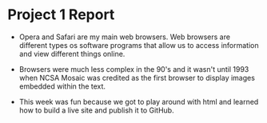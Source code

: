 # Project 1 Report

- Opera and Safari are my main web browsers. Web browsers are different types os software programs that allow us to access information and view different things online.

- Browsers were much less complex in the 90's and it wasn't until 1993 when NCSA Mosaic was credited as the first browser to display images embedded within the text.

- This week was fun because we got to play around with html and learned how to build a live site and publish it to GitHub. 
